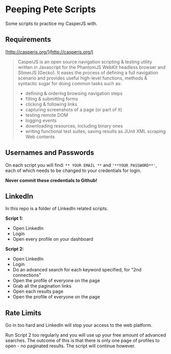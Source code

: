 # Peeping Pete Scripts
Some scripts to practice my CasperJS with.

## Requirements
[http://casperjs.org/](http://casperjs.org/)

> CasperJS is an open source navigation scripting & testing utility written in Javascript for the PhantomJS WebKit headless browser and SlimerJS (Gecko). It eases the process of defining a full navigation scenario and provides useful high-level functions, methods & syntactic sugar for doing common tasks such as:
> 
> - defining & ordering browsing navigation steps  
> - filling & submitting forms  
> - clicking & following links  
> - capturing screenshots of a page (or part of it)  
> - testing remote DOM  
> - logging events  
> - downloading resources, including binary ones  
> - writing functional test suites, saving results as JUnit XML
scraping Web contents  

## Usernames and Passwords
On each script you will find: `** YOUR EMAIL **` and `'**YOUR PASSWORD**'`, each of which needs to be changed to your credentials for login.

**Never commit these credentials to Github!**

## LinkedIn
In this repo is a folder of LinkedIn related scripts.

**Script 1:**  
- Open LinkedIn  
- Login  
- Open every profile on your dashboard  

**Script 2:**  
- Open LinkedIn  
- Login  
- Do an advanced search for each keyword specified, for "2nd connections"  
- Open the profile of everyone on the page  
- Grab all the pagination links  
- Open each results page  
- Open the profile of everyone on the page  

## Rate Limits
Go in too hard and LinkedIn will stop your access to the web platform.

Run Script 2 too regularly and you will use up your free amount of advanced searches. The outcome of this is that there is only one page of profiles to open - no paginated results. The script will continue however.